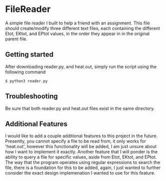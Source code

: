 # FileReader
A simple file reader I built to help a friend with an assignment. This file should create/modify three different text files, each containing the different Etot, EKtot, and EPtot values, in the order they appear in in the original parent file. 

## Getting started
After downloading reader.py, and heat.out, simply run the script using the following command
```
$ python3 reader.py
```

## Troubleshooting
Be sure that both reader.py and heat.out files exist in the same directory. 

## Additional Features
I would like to add a couple additional features to this project in the future. Presently, you cannot specify a file to be read from, it only works for 'heat.out', however this functionality will be added, I am just unsure about how I want to implement it exactly. Another feature that I will ponder is the ability to query a file for specific values, aside from Etot, EKtot, and EPtot. The way that the program operates using regular expressions to search the file, there is a foundation for this to be added, again, I just wanted to further consider the exact design implemenation I wanted to use for this feature.
